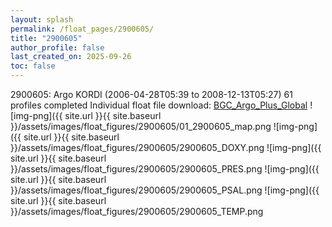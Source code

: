 ```yaml
---
layout: splash
permalink: /float_pages/2900605/
title: "2900605"
author_profile: false
last_created_on: 2025-09-26
toc: false
---
```

 
2900605: Argo KORDI (2006-04-28T05:39 to 2008-12-13T05:27)
61 profiles completed
Individual float file download: [BGC_Argo_Plus_Global](https://ftp.soest.hawaii.edu/bgc_argo_plus/Individual_Floats/outliers_removed/2900605_Sprof_processed.nc)
![img-png]({{ site.url }}{{ site.baseurl }}/assets/images/float_figures/2900605/01_2900605_map.png
![img-png]({{ site.url }}{{ site.baseurl }}/assets/images/float_figures/2900605/2900605_DOXY.png
![img-png]({{ site.url }}{{ site.baseurl }}/assets/images/float_figures/2900605/2900605_PRES.png
![img-png]({{ site.url }}{{ site.baseurl }}/assets/images/float_figures/2900605/2900605_PSAL.png
![img-png]({{ site.url }}{{ site.baseurl }}/assets/images/float_figures/2900605/2900605_TEMP.png
